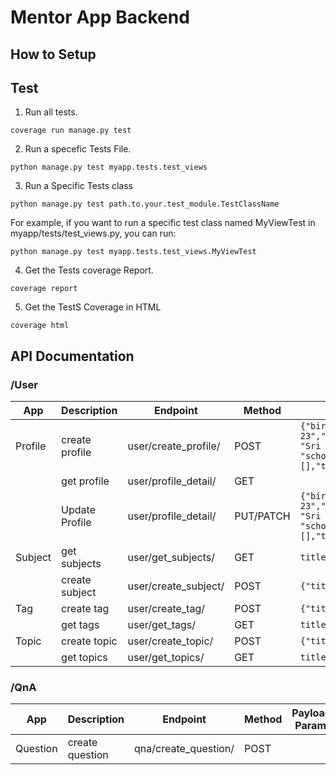 # Mentor App Backend

## How to Setup

## Test
1. Run all tests.
```
coverage run manage.py test
```

2. Run a specefic Tests File.
```
python manage.py test myapp.tests.test_views
```

3. Run a Specific Tests class
```
python manage.py test path.to.your.test_module.TestClassName
```

For example, if you want to run a specific test class named MyViewTest in myapp/tests/test_views.py, you can run:
```
python manage.py test myapp.tests.test_views.MyViewTest
```

4. Get the Tests coverage Report.
```
coverage report
```

5. Get the TestS Coverage in HTML
```
coverage html
```

## API Documentation

### /User

| App           | Description      | Endpoint               | Method     | Payload/ Params                             |
|---------------|------------------|------------------------|------------|---------------------------------------------|
| Profile       |create profile    | user/create_profile/   | POST       | `{"birth_day": "1993-04-23","gender": "male","country": "Sri Lanka","educational_level": "school","tags": [1],"subjects": [],"topics": [1]}`                        |
|               | get profile      | user/profile_detail/   | GET        |                                             |
|               | Update Profile   | user/profile_detail/   | PUT/PATCH  | `{"birth_day": "1993-04-23","gender": "male","country": "Sri Lanka","educational_level": "school","tags": [1],"subjects": [],"topics": [1]}`                        |
| Subject       | get subjects     | user/get_subjects/     | GET        | `title=something`                           |
|               | create subject   | user/create_subject/   | POST       | `{"title":"Test"}`                          |
| Tag           | create tag       | user/create_tag/       | POST       | `{"title": "title"}`                        |
|               | get tags         | user/get_tags/         | GET        | `title=something`                           |
| Topic         | create topic     | user/create_topic/     | POST       | `{"title":"Geography","Subject":1}`         |
|               | get topics       | user/get_topics/       | GET        | `title=something&subject=1`                 |

### /QnA

| App           | Description      | Endpoint               | Method     | Payload/ Params                             |
|---------------|------------------|------------------------|------------|---------------------------------------------|
| Question      | create question  | qna/create_question/   | POST       |  |